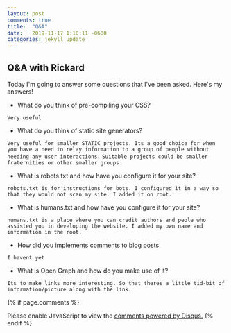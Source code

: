 ```yaml
---
layout: post
comments: true
title:  "Q&A"
date:   2019-11-17 1:10:11 -0600
categories: jekyll update
---
```


## Q&A with Rickard
Today I'm going to answer some questions that I've been asked. Here's my answers!

* What do you think of pre-compiling your CSS?

`Very useful`
* What do you think of static site generators?

`Very useful for smaller STATIC projects. Its a good choice for when you have a need to relay information to a group of people without needing any user interactions.`
`Suitable projects could be smaller fraternities or other smaller groups`
* What is robots.txt and how have you configure it for your site?

`robots.txt is for instructions for bots. I configured it in a way so that they would not scan my site. I added it on root.`
* What is humans.txt and how have you configure it for your site?

`humans.txt is a place where you can credit authors and peole who assisted you in developing the website. I added my own name and information in the root.`

* How did you implements comments to blog posts

`I havent yet`
* What is Open Graph and how do you make use of it?

`Its to make links more interesting. So that theres a little tid-bit of information/picture along with the link.`

{% if page.comments %}
<div id="disqus_thread"></div>
<script>

/**
*  RECOMMENDED CONFIGURATION VARIABLES: EDIT AND UNCOMMENT THE SECTION BELOW TO INSERT DYNAMIC VALUES FROM YOUR PLATFORM OR CMS.
*  LEARN WHY DEFINING THESE VARIABLES IS IMPORTANT: https://disqus.com/admin/universalcode/#configuration-variables*/
/*
var disqus_config = function () {
this.page.url = PAGE_URL;  // Replace PAGE_URL with your page's canonical URL variable
this.page.identifier = PAGE_IDENTIFIER; // Replace PAGE_IDENTIFIER with your page's unique identifier variable
};
*/
(function() { // DON'T EDIT BELOW THIS LINE
var d = document, s = d.createElement('script');
s.src = 'https://riccar87.disqus.com/embed.js';
s.setAttribute('data-timestamp', +new Date());
(d.head || d.body).appendChild(s);
})();
</script>
<noscript>Please enable JavaScript to view the <a href="https://disqus.com/?ref_noscript">comments powered by Disqus.</a></noscript>    
{% endif %}